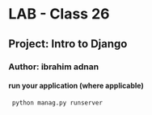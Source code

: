 # LAB - Class 26
## Project:  Intro to Django
### Author: ibrahim adnan


#### run your application (where applicable)
```
 python manag.py runserver
```